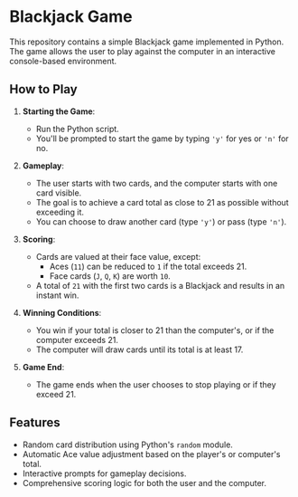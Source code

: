 # Blackjack Game

This repository contains a simple Blackjack game implemented in Python. The game allows the user to play against the computer in an interactive console-based environment.

## How to Play

1. **Starting the Game**:
   - Run the Python script.
   - You'll be prompted to start the game by typing `'y'` for yes or `'n'` for no.

2. **Gameplay**:
   - The user starts with two cards, and the computer starts with one card visible.
   - The goal is to achieve a card total as close to 21 as possible without exceeding it.
   - You can choose to draw another card (type `'y'`) or pass (type `'n'`).

3. **Scoring**:
   - Cards are valued at their face value, except:
     - Aces (`11`) can be reduced to `1` if the total exceeds 21.
     - Face cards (`J`, `Q`, `K`) are worth `10`.
   - A total of `21` with the first two cards is a Blackjack and results in an instant win.

4. **Winning Conditions**:
   - You win if your total is closer to 21 than the computer's, or if the computer exceeds 21.
   - The computer will draw cards until its total is at least 17.

5. **Game End**:
   - The game ends when the user chooses to stop playing or if they exceed 21.

## Features

- Random card distribution using Python's `random` module.
- Automatic Ace value adjustment based on the player's or computer's total.
- Interactive prompts for gameplay decisions.
- Comprehensive scoring logic for both the user and the computer.
